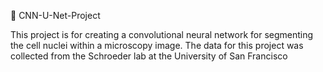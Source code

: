 🔬 CNN-U-Net-Project

This project is for creating a convolutional neural network for segmenting the cell nuclei within a microscopy image.
The data for this project was collected from the Schroeder lab at the University of San Francisco 
